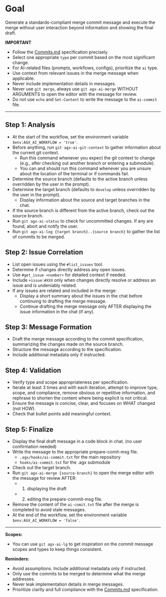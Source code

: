 # Goal
Generate a standards-compliant merge commit message and execute the merge without user interaction beyond information and showing the final draft.

**IMPORTANT**
- Follow the [Commits.md](../docs/conventions/Commits.md) specification precisely.
- Select one appropriate `type` per commit based on the most significant change.
- For AI-related files (prompts, workflows, configs), prioritize the `ai` type.
- Use context from relevant issues in the merge message when applicable.
- Never include implementation details in messages.
- Never use `git merge`, always use `git agx-ai-merge` WITHOUT ARGUMENTS to open the editor with the message for review.
- Do not use `echo` and `Set-Content` to write the message to the `ai-commit` file.

---

## Step 1: Analysis
- At the start of the workflow, set the environment variable `$env:AGX_AI_WORKFLOW = 'true'`.
- Before anything, run `git agx-ai-git-context` to gather information about the current git context.
  - Run this command whenever you expect the git context to change (e.g., after checking out another branch or entering a submodule).
  - You can and should run this command whenever you are unsure about the location of the terminal or if commands fail.
- Determine the source branch (defaults to the active branch unless overridden by the user in the prompt).
- Determine the target branch (defaults to `develop` unless overridden by the user in the prompt).
  - Display information about the source and target branches in the chat.
- If the source branch is different from the active branch, check out the source branch.
- Run `git agx-ai-status` to check for uncommitted changes. If any are found, abort and notify the user.
- Run `git agx-ai-log {target branch}..{source branch}` to gather the list of commits to be merged.

## Step 2: Issue Correlation
- List open issues using the `#list_issues` tool.
- Determine if changes directly address any open issues.
- Use `#get_issue <number>` for detailed context if needed.
- Include `+issue:#XXX` only when changes directly resolve or address an issue and is undeniably related.
- If any issues are related and included in the merge:
  - Display a short summary about the issues in the chat before continuing to drafting the merge message.
  - Continue drafting the merge message only AFTER displaying the issue information in the chat (if any).

## Step 3: Message Formation
- Draft the merge message according to the commit specification, summarizing the changes made on the source branch.
- Structure the message according to the specification.
- Include additional metadata only if instructed.

## Step 4: Validation
- Verify type and scope appropriateness per specification.
- Iterate at least 3 times and with each iteration, attempt to improve type, scope, and compliance,
remove obvious or repetitive information, and rephrase to shorten the content where being explicit is not critical.
- Ensure the message is concise, clear, and focuses on WHAT changed (not HOW).
- Check that bullet points add meaningful context.

## Step 5: Finalize
- Display the final draft message in a code block in chat. (no user confirmation needed)
- Write the message to the appropriate prepare-comit-msg file.
    - `.agx/hooks/ai-commit.txt` for the main repository
    - `hooks/ai-commit.txt` for the .agx submodule
- Check out the target branch.
- Run `git agx-ai-merge {source-branch}` to open the merge editor with the message for review AFTER:
    - 1. displaying the draft
    - 2. editing the prepare-commit-msg file.
- Remove the content of the `ai-comit.txt` file after the merge is completed to avoid stale messages.
- At the end of the workflow, set the environment variable `$env:AGX_AI_WORKFLOW = 'false'`.

---

**Scopes:**
- You can use `git agx-ai-lg` to get inspiration on the commit message scopes and types to keep things consistent.

**Reminders:**
- Avoid assumptions. Include additional metadata only if instructed.
- Only use the commits to be merged to determine what the merge addresses.
- Never leak implementation details in merge messages.
- Prioritize clarity and full compliance with the [Commits.md](../../.agx/docs/conventions/Commits.md) specification.
